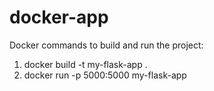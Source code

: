 # docker-app
Docker commands to build and run the project:
1. docker build -t my-flask-app .
2. docker run -p 5000:5000 my-flask-app
